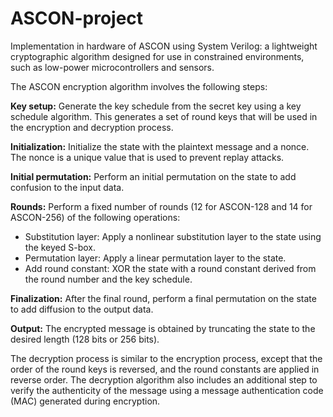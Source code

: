 # ASCON-project
Implementation in hardware of ASCON using System Verilog: a lightweight cryptographic algorithm designed for use in constrained environments, such as low-power microcontrollers and sensors.

The ASCON encryption algorithm involves the following steps:

**Key setup:** Generate the key schedule from the secret key using a key schedule algorithm. This generates a set of round keys that will be used in the encryption and decryption process.

**Initialization:** Initialize the state with the plaintext message and a nonce. The nonce is a unique value that is used to prevent replay attacks.

**Initial permutation:** Perform an initial permutation on the state to add confusion to the input data.

**Rounds:** Perform a fixed number of rounds (12 for ASCON-128 and 14 for ASCON-256) of the following operations:

- Substitution layer: Apply a nonlinear substitution layer to the state using the keyed S-box.
- Permutation layer: Apply a linear permutation layer to the state.
- Add round constant: XOR the state with a round constant derived from the round number and the key schedule.

**Finalization:** After the final round, perform a final permutation on the state to add diffusion to the output data.

**Output:** The encrypted message is obtained by truncating the state to the desired length (128 bits or 256 bits).

The decryption process is similar to the encryption process, except that the order of the round keys is reversed, and the round constants are applied in reverse order. The decryption algorithm also includes an additional step to verify the authenticity of the message using a message authentication code (MAC) generated during encryption.
